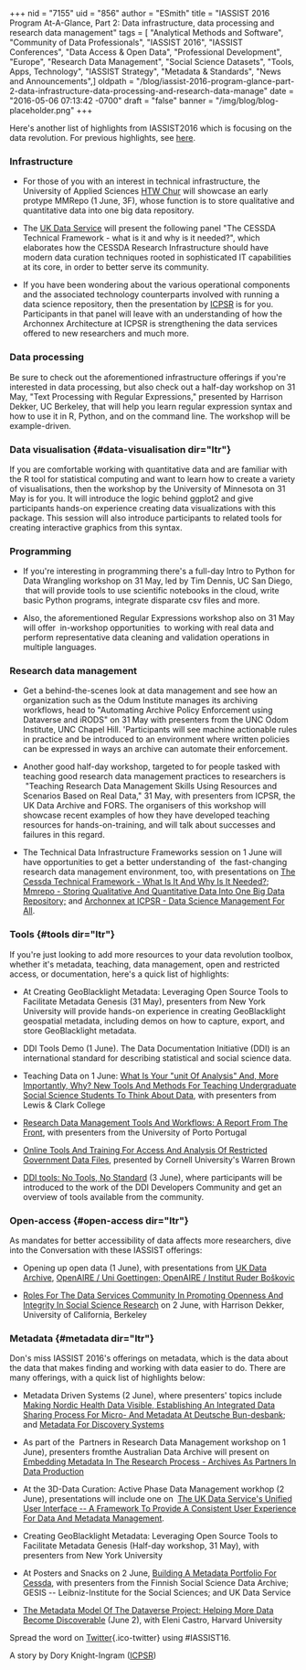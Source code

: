 +++
nid = "7155"
uid = "856"
author = "ESmith"
title = "IASSIST 2016 Program At-A-Glance, Part 2: Data infrastructure, data processing and research data management"
tags = [ "Analytical Methods and Software", "Community of Data Professionals", "IASSIST 2016", "IASSIST Conferences", "Data Access & Open Data", "Professional Development", "Europe", "Research Data Management", "Social Science Datasets", "Tools, Apps, Technology", "IASSIST Strategy", "Metadata & Standards", "News and Announcements",]
oldpath = "/blog/iassist-2016-program-glance-part-2-data-infrastructure-data-processing-and-research-data-manage"
date = "2016-05-06 07:13:42 -0700"
draft = "false"
banner = "/img/blog/blog-placeholder.png"
+++
 

Here's another list of highlights from IASSIST2016 which is focusing on
the data revolution. For previous highlights, see
[here](http://www.iassistdata.org/blog/interested-“data-revolution”-and-what-it-means-research-here’s-why-you-should-attend-iassist201).

### Infrastructure

-   For those of you with an interest in technical infrastructure, the
    University of Applied Sciences [HTW
    Chur](https://www.openconf.org/IASSIST16/modules/request.php?module=oc_program&action=summary.php&id=74)
    will showcase an early protype MMRepo (1 June, 3F), whose function
    is to store qualitative and quantitative data into one big data
    repository.

<!-- -->

-   The [UK Data
    Service](https://www.openconf.org/IASSIST16/modules/request.php?module=oc_program&action=summary.php&id=103)
    will present the following panel "The CESSDA Technical Framework -
    what is it and why is it needed?", which elaborates how the CESSDA
    Research Infrastructure should have modern data curation techniques
    rooted in sophisticated IT capabilities at its core, in order to
    better serve its community.

<!-- -->

-   If you have been wondering about the various operational components
    and the associated technology counterparts involved with running a
    data science repository, then the presentation by
    [ICPSR](https://www.openconf.org/IASSIST16/modules/request.php?module=oc_program&action=summary.php&id=117)
    is for you. Participants in that panel will leave with an
    understanding of how the Archonnex Architecture at ICPSR is
    strengthening the data services offered to new researchers and much
    more.

### Data processing

Be sure to check out the aforementioned infrastructure offerings if
you're interested in data processing, but also check out a half-day
workshop on 31 May, "Text Processing with Regular Expressions,"
presented by Harrison Dekker, UC Berkeley, that will help you learn
regular expression syntax and how to use it in R, Python, and on the
command line. The workshop will be example-driven.

### Data visualisation {#data-visualisation dir="ltr"}

If you are comfortable working with quantitative data and are familiar
with the R tool for statistical computing and want to learn how to
create a variety of visualisations, then the workshop by the University
of Minnesota on 31 May is for you. It will introduce the logic behind
ggplot2 and give participants hands-on experience creating data
visualizations with this package. This session will also introduce
participants to related tools for creating interactive graphics from
this syntax.

### Programming

-   If you're interesting in programming there's a full-day Intro to
    Python for Data Wrangling workshop on 31 May, led by Tim Dennis, UC
    San Diego,  that will provide tools to use scientific notebooks in
    the cloud, write basic Python programs, integrate disparate csv
    files and more.

<!-- -->

-   Also, the aforementioned Regular Expressions workshop also on 31 May
    will offer  in-workshop opportunities  to working with real data and
    perform representative data cleaning and validation operations in
    multiple languages.

### Research data management

-   Get a behind-the-scenes look at data management and see how an
    organization such as the Odum Institute manages its archiving
    workflows, head to "Automating Archive Policy Enforcement using
    Dataverse and iRODS" on 31 May with presenters from the UNC Odom
    Institute, UNC Chapel Hill. 'Participants will see machine
    actionable rules in practice and be introduced to an environment
    where written policies can be expressed in ways an archive can
    automate their enforcement.

<!-- -->

-   Another good half-day workshop, targeted to for people tasked with
    teaching good research data management practices to researchers is
     "Teaching Research Data Management Skills Using Resources and
    Scenarios Based on Real Data," 31 May, with presenters from ICPSR,
    the UK Data Archive and FORS. The organisers of this workshop will
    showcase recent examples of how they have developed teaching
    resources for hands-on-training, and will talk about successes and
    failures in this regard.

<!-- -->

-   The Technical Data Infrastructure Frameworks session on 1 June will
    have opportunities to get a better understanding of  the
    fast-changing research data management environment, too, with
    presentations on [The Cessda Technical Framework - What Is It And
    Why Is It
    Needed?](https://www.openconf.org/IASSIST16/modules/request.php?module=oc_program&action=summary.php&id=103);
    [Mmrepo - Storing Qualitative And Quantitative Data Into One Big
    Data
    Repository;](https://www.openconf.org/IASSIST16/modules/request.php?module=oc_program&action=summary.php&id=74)
    and [Archonnex at ICPSR - Data Science Management For
    All](https://www.openconf.org/IASSIST16/modules/request.php?module=oc_program&action=summary.php&id=117).

### Tools {#tools dir="ltr"}

If you're just looking to add more resources to your data revolution
toolbox, whether it's metadata, teaching, data management, open and
restricted access, or documentation, here's a quick list of highlights:

-   At Creating GeoBlacklight Metadata: Leveraging Open Source Tools to
    Facilitate Metadata Genesis (31 May), presenters from New York
    University will provide hands-on experience in creating
    GeoBlacklight geospatial metadata, including demos on how to
    capture, export, and store GeoBlacklight metadata.

<!-- -->

-   DDI Tools Demo (1 June). The Data Documentation Initiative (DDI) is
    an international standard for describing statistical and social
    science data.

<!-- -->

-   Teaching Data on 1 June: [What Is Your "unit Of Analysis" And, More
    Importantly, Why? New Tools And Methods For Teaching Undergraduate
    Social Science Students To Think About
    Data](https://www.openconf.org/IASSIST16/modules/request.php?module=oc_program&action=summary.php&id=143),
    with presenters from Lewis & Clark College

<!-- -->

-   [Research Data Management Tools And Workflows: A Report From The
    Front](https://www.openconf.org/IASSIST16/modules/request.php?module=oc_program&action=summary.php&id=99),
    with presenters from the University of Porto Portugal

<!-- -->

-   [Online Tools And Training For Access And Analysis Of Restricted
    Government Data
    Files](https://www.openconf.org/IASSIST16/modules/request.php?module=oc_program&action=summary.php&id=17),
    presented by Cornell University's Warren Brown

<!-- -->

-   [DDI tools: No Tools, No
    Standard](https://www.openconf.org/IASSIST16/modules/request.php?module=oc_program&action=summary.php&id=97)
    (3 June), where participants will be introduced to the work of the
    DDI Developers Community and get an overview of tools available from
    the community.
    

### Open-access  {#open-access dir="ltr"}

As mandates for better accessibility of data affects more researchers,
dive into the Conversation with these IASSIST offerings:

-   Opening up open data (1 June), with presentations from [UK Data
    Archive](https://www.openconf.org/IASSIST16/modules/request.php?module=oc_program&action=summary.php&id=42),
    [OpenAIRE / Uni Goettingen; OpenAIRE / Institut Ruder
    Boškovic](https://www.openconf.org/IASSIST16/modules/request.php?module=oc_program&action=summary.php&id=51)

<!-- -->

-   [Roles For The Data Services Community In Promoting Openness And
    Integrity In Social Science
    Research](https://www.openconf.org/IASSIST16/modules/request.php?module=oc_program&action=summary.php&id=136)
    on 2 June, with Harrison Dekker, University of California, Berkeley

### Metadata {#metadata dir="ltr"}

Don's miss IASSIST 2016's offerings on metadata, which is the data about
the data that makes finding and working with data easier to do. There
are many offerings, with a quick list of highlights below:

-   Metadata Driven Systems (2 June), where presenters' topics include
    [Making Nordic Health Data
    Visible](https://www.openconf.org/IASSIST16/modules/request.php?module=oc_program&action=summary.php&id=19),[
    Establishing An Integrated Data Sharing Process For Micro- And
    Metadata At Deutsche
    Bun-desbank](https://www.openconf.org/IASSIST16/modules/request.php?module=oc_program&action=summary.php&id=85);
    and [Metadata For Discovery
    Systems](https://www.openconf.org/IASSIST16/modules/request.php?module=oc_program&action=summary.php&id=129)

<!-- -->

-   As part of the  Partners in Research Data Management workshop on 1
    June), presenters fromthe Australian Data Archive will present on
    [Embedding Metadata In The Research Process - Archives As Partners
    In Data
    Production](https://www.openconf.org/IASSIST16/modules/request.php?module=oc_program&action=summary.php&id=81)

<!-- -->

-   At the 3D-Data Curation: Active Phase Data Management workhop (2
    June), presentations will include one on  [The UK Data Service's
    Unified User Interface -- A Framework To Provide A Consistent User
    Experience For Data And Metadata
    Management](https://www.openconf.org/IASSIST16/modules/request.php?module=oc_program&action=summary.php&id=55).

<!-- -->

-   Creating GeoBlacklight Metadata: Leveraging Open Source Tools to
    Facilitate Metadata Genesis (Half-day workshop, 31 May), with
    presenters from New York University

<!-- -->

-   At Posters and Snacks on 2 June, [Building A Metadata Portfolio For
    Cessda](https://www.openconf.org/IASSIST16/modules/request.php?module=oc_program&action=summary.php&id=20),
    with presenters from the Finnish Social Science Data Archive; GESIS
    -- Leibniz-Institute for the Social Sciences; and UK Data Service

<!-- -->

-   [The Metadata Model Of The Dataverse Project: Helping More Data
    Become
    Discoverable](https://www.openconf.org/IASSIST16/modules/request.php?module=oc_program&action=summary.php&id=130)
    (June 2), with Eleni Castro, Harvard University
     

Spread the word
on [Twitter](https://twitter.com/ICPSR/status/728604290240151553){.ico-twitter} using #IASSIST16. 


A story by Dory Knight-Ingram
([ICPSR](http://www.icpsr.umich.edu/icpsrweb/landing.jsp))
